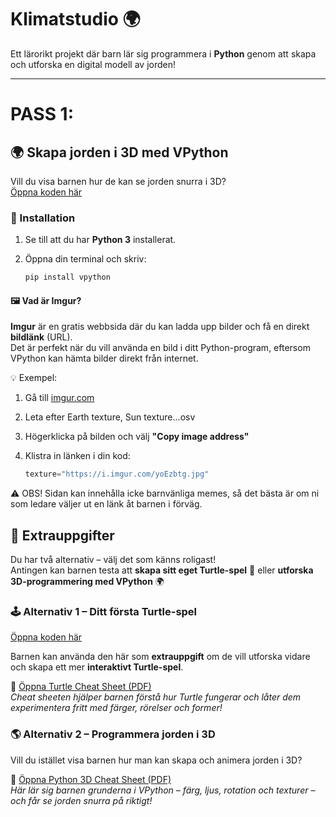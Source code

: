 # Klimatstudio 🌍

Ett lärorikt projekt där barn lär sig programmera i **Python** genom att skapa och utforska en digital modell av jorden!

---

# PASS 1: 

## 🌍 Skapa jorden i 3D med VPython
Vill du visa barnen hur de kan se jorden snurra i 3D?  
[Öppna koden här](Pass1/jorden_vpython.py)
### 🔧 Installation

1. Se till att du har **Python 3** installerat.
2. Öppna din terminal och skriv:

   ```bash
   pip install vpython

#### 🖼️ Vad är Imgur?

**Imgur** är en gratis webbsida där du kan ladda upp bilder och få en direkt **bildlänk** (URL).  
Det är perfekt när du vill använda en bild i ditt Python-program, eftersom VPython kan hämta bilder direkt från internet.

💡 Exempel:
1. Gå till [imgur.com](https://imgur.com/)
2. Leta efter Earth texture, Sun texture...osv
3. Högerklicka på bilden och välj **"Copy image address"**
4. Klistra in länken i din kod:

   ```python
   texture="https://i.imgur.com/yoEzbtg.jpg"

⚠️ OBS! Sidan kan innehålla icke barnvänliga memes,
så det bästa är om ni som ledare väljer ut en länk åt barnen i förväg.

## 🧩 Extrauppgifter

Du har två alternativ – välj det som känns roligast!  
Antingen kan barnen testa att **skapa sitt eget Turtle-spel** 🐢 eller **utforska 3D-programmering med VPython** 🌍  


### 🕹️ Alternativ 1 – Ditt första Turtle-spel
[Öppna koden här](Pass1/jorden_turtle.py)

Barnen kan använda den här som **extrauppgift** om de vill utforska vidare och skapa ett mer **interaktivt Turtle-spel**.  

📘 [Öppna Turtle Cheat Sheet (PDF)](Pass1/info/turtle-cheatsheet.pdf)  
*Cheat sheeten hjälper barnen förstå hur Turtle fungerar och låter dem experimentera fritt med färger, rörelser och former!*


### 🌎 Alternativ 2 – Programmera jorden i 3D
Vill du istället visa barnen hur man kan skapa och animera jorden i 3D?

📄 [Öppna Python 3D Cheat Sheet (PDF)](Pass1/info/python_i_3d-cheatsheet.pdf)  
*Här lär sig barnen grunderna i VPython – färg, ljus, rotation och texturer – och får se jorden snurra på riktigt!*
